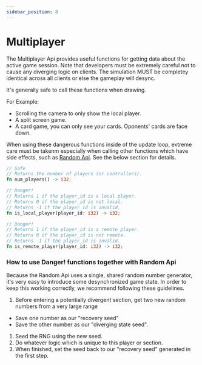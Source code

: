```yaml
---
sidebar_position: 8
---
```


# Multiplayer

The Multiplayer Api provides useful functions for getting data about the active game session. Note that developers must be extremely careful not to cause any diverging logic on clients. The simulation MUST be completey identical across all clients or else the gameplay will desync.

It's generally safe to call these functions when drawing.

For Example:
- Scrolling the camera to only show the local player.
- A split screen game.
- A card game, you can only see your cards. Oponents' cards are face down.

When using these dangerous functions inside of the update loop, extreme care must be takenm especially when calling other functions which have side effects, such as [Random Api](random.md). See the below section for details.

```rust title="Multiplayer Api Function List"
// Safe
// Returns the number of players (or controllers).
fn num_players() -> i32;

// Danger!
// Returns 1 if the player_id is a local player.
// Returns 0 if the player_id is not local.
// Returns -1 if the player_id is invalid.
fn is_local_player(player_id: i32) -> i32;

// Danger!
// Returns 1 if the player_id is a remote player.
// Returns 0 if the player_id is not remote.
// Returns -1 if the player_id is invalid.
fn is_remote_player(player_id: i32) -> i32;
```

### How to use Danger! functions together with Random Api

Because the Random Api uses a single, shared random number generator, it's very easy to introduce some desynchronized game state. In order to keep this working correctly, we recommend following these guidelines.

1. Before entering a potentially divergent section, get two new random numbers from a very large range
- Save one number as our "recovery seed"
- Save the other number as our "diverging state seed".
1. Seed the RNG using the new seed.
1. Do whatever logic which is unique to this player or section.
1. When finished, set the seed back to our "recovery seed" generated in the first step.